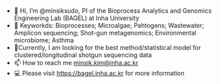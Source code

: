- 👋 Hi, I’m @minsiksudo, PI of the Bioprocess Analytics and Genomics Engineering Lab (BAGEL) at Inha University
- 👀 Keyworkds: Bioprocesses; Microalgae; Pahtogens; Wastewater; Amplicon sequencing; Shot-gun metagenomics; Environmental microbiome; Asthma
- 🔬Currently, I am looking for the best method/statistical model for clustered/longitudinal shotgun sequencing data
- 📫 How to reach me minsik.kim@inha.ac.kr
- 💻 Please visit https://bagel.inha.ac.kr for more information


<!---
minsiksudo/minsiksudo is a ✨ special ✨ repository because its `README.md` (this file) appears on your GitHub profile.
You can click the Preview link to take a look at your changes.
--->
